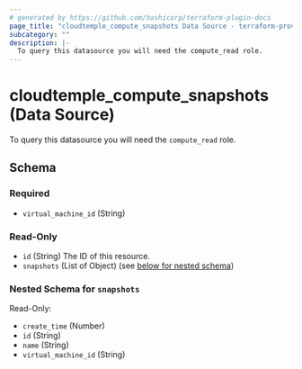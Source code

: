 ```yaml
---
# generated by https://github.com/hashicorp/terraform-plugin-docs
page_title: "cloudtemple_compute_snapshots Data Source - terraform-provider-cloudtemple"
subcategory: ""
description: |-
  To query this datasource you will need the compute_read role.
---
```


# cloudtemple_compute_snapshots (Data Source)

To query this datasource you will need the `compute_read` role.



<!-- schema generated by tfplugindocs -->
## Schema

### Required

- `virtual_machine_id` (String)

### Read-Only

- `id` (String) The ID of this resource.
- `snapshots` (List of Object) (see [below for nested schema](#nestedatt--snapshots))

<a id="nestedatt--snapshots"></a>
### Nested Schema for `snapshots`

Read-Only:

- `create_time` (Number)
- `id` (String)
- `name` (String)
- `virtual_machine_id` (String)


